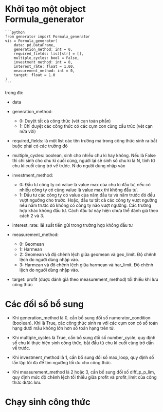 # Khởi tạo một object Formula_generator
<pre><code>```python
from generator import Formula_generator
vis = Formula_generator(
    data: pd.DataFrame,
    generation_method: int = 0,
    required_fields: list[str] = [],
    multiple_cycles: bool = False,
    investment_method: int = 0,
    interest_rate: float = 1.00,
    measurement_method: int = 0,
    target: float = 1.0
)
```
</code></pre>

trong đó:
* data
* generation_method:
    - 0: Duyệt tất cả công thức (vét cạn toàn phần)
    - 1: Chỉ duyệt các công thức có các cụm con cùng cấu trúc (vét cạn nửa vời)

* required_fields: là một list các tên trường mà trong công thức sinh ra bắt buộc phải có các trường đó

* multiple_cycles: boolean, sinh cho nhiều chu kì hay không. Nếu là False thì chỉ sinh cho chu kì cuối cùng, người lại sẽ sinh số chu kì là N, tính từ chu kì cuối cùng trở về trước. N do người dùng nhập vào

* investment_method:
    - 0: Đầu tư công ty có value là value max của chu kì đầu tư, nếu có nhiều công ty có cùng value là value max thì không đầu tư.
    - 1: Đầu tư các công ty có value của năm đầu tư và năm trước đó đều vượt ngưỡng cho trước. Hoặc, đầu tư tất cả các công ty vượt ngưỡng nếu năm trước đó không có công ty nào vượt ngưỡng. Các trường hợp khác không đầu tư. Cách đầu tư này hiện chưa thể đánh giá theo cách 2 và 3.

* interest_rate: lãi suất tiền gửi trong trường hợp không đầu tư

* measurement_method:
    - 0: Geomean
    - 1: Harmean
    - 2: Geomean và độ chênh lệch giữa geomean và geo_limit. Độ chênh lệch do người dùng nhập vào.
    - 3: Harmean và độ chênh lệch giữa harmean và har_limit. Độ chênh lệch do người dùng nhập vào.

* target: profit (được đánh giá theo measurement_method) tối thiểu khi lưu công thức

# Các đối số bổ sung
* Khi generation_method là 0, cần bổ sung đối số numerator_condition (boolean). Khi là True, các công thức sinh ra với các cụm con có số toán hạng dưới mẫu không lớn hơn số toán hạng trên tử.

* Khi multiple_cycles là True, cần bổ sung đối số number_cycle, quy định số chu kì thực hiện sinh công thức, bắt đầu từ chu kì cuối cùng trở dần về trước.

* Khi investment_method là 1, cần bổ sung đối số max_loop, quy định số lần lặp tối đa để tìm ngưỡng tối ưu cho công thức.

* Khi measurement_method là 2 hoặc 3, cần bổ sung đối số diff_p_p_lim, quy định mức độ chênh lệch tối thiểu giữa profit và profit_limit của công thức được lưu.

# Chạy sinh công thức

